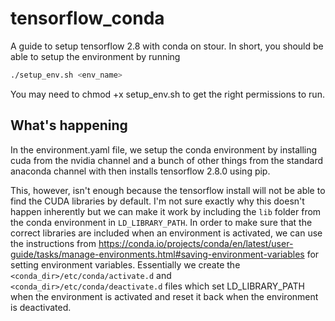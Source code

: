 # tensorflow_conda

A guide to setup tensorflow 2.8 with conda on stour. In short, you should be able to setup the environment by running

``` sh
./setup_env.sh <env_name>
```
You may need to chmod +x setup_env.sh to get the right permissions to run.

## What's happening
In the environment.yaml file, we setup the conda environment by installing cuda from the nvidia channel and a bunch of other things from the standard anaconda channel with then installs tensorflow 2.8.0 using pip. 

This, however, isn't enough because the tensorflow install will not be able to find the CUDA libraries by default. I'm not sure exactly why this doesn't happen inherently but we can make it work by including the `lib` folder from the conda environment in `LD_LIBRARY_PATH`. In order to make sure that the correct libraries are included when an environment is activated, we can use the instructions from https://conda.io/projects/conda/en/latest/user-guide/tasks/manage-environments.html#saving-environment-variables for setting environment variables. Essentially we create the `<conda_dir>/etc/conda/activate.d` and `<conda_dir>/etc/conda/deactivate.d` files which set LD_LIBRARY_PATH when the environment is activated and reset it back when the environment is deactivated. 
